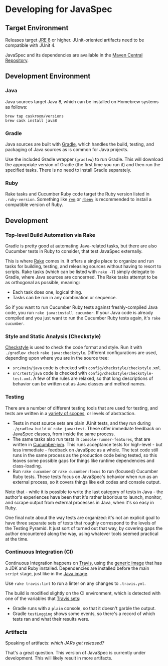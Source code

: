 # Developing for JavaSpec

## Target Environment

Releases target [JRE 8][jre-download] or higher.  JUnit-oriented artifacts need to be compatible
with JUnit 4.

JavaSpec and its dependencies are available in the [Maven Central Repository][maven-central].

[jre-download]: https://www.oracle.com/technetwork/java/javase/downloads/jre8-downloads-2133155.html
[maven-central]: https://search.maven.org


## Development Environment

### Java

Java sources target Java 8, which can be installed on Homebrew systems as follows:

    brew tap caskroom/versions
    brew cask install java8


### Gradle

Java sources are built with [Gradle][gradle-java-plugin], which handles the build, testing, and
packaging of Java sources as is common for Java projects.

Use the included Gradle wrapper (`gradlew`) to run Gradle.  This will download the appropriate
version of Gradle (the first time you run it) and then run the specified tasks.  There is no need to
install Gradle separately.

[gradle-java-plugin]: https://docs.gradle.org/current/userguide/java_plugin.html#java_plugin


### Ruby

Rake tasks and Cucumber Ruby code target the Ruby version listed in `.ruby-version`.  Something like
[`rvm`][rvm] or [`rbenv`][rbenv] is recommended to install a compatible version of Ruby.

[rbenv]: https://github.com/rbenv/rbenv
[rvm]: https://rvm.io


## Development

### Top-level Build Automation via Rake

Gradle is pretty good at automating Java-related tasks, but there are also Cucumber tests in Ruby to
consider, that test JavaSpec externally.

This is where [Rake][rake] comes in.  It offers a single place to organize and run tasks for
building, testing, and releasing sources without having to resort to scripts.  Rake tasks (which can
be listed with `rake -T`) simply delegate to Gradle, where Java sources are concerned.  The Rake
tasks attempt to be as orthogonal as possible, meaning:

* Each task does one, logical thing.
* Tasks can be run in any combination or sequence.

So if you want to run Cucumber Ruby tests against freshly-compiled Java code, you run `rake
java:install cucumber`.  If your Java code is already compiled and you just want to run the Cucumber
Ruby tests again, it's `rake cucumber`.

[rake]: https://github.com/ruby/rake


### Style and Static Analysis (Checkstyle)

[Checkstyle][checkstyle-config] is used to check the code format and style.  Run it with `./gradlew
check` `rake java:checkstyle`.  Different configurations are used, depending upon where you are in
the source tree:

* `src/main/java` code is checked with `config/checkstyle/checkstyle.xml`.
* `src/test/java` code is checked with `config/checkstyle/checkstyle-test.xml`.  A few of the rules
  are relaxed, so that long descriptions of behavior can be written out as Java classes and method
  names.

[checkstyle-config]: http://checkstyle.sourceforge.net/config.html


### Testing

There are a number of different testing tools that are used for testing, and tests are written in a
[variety of scopes][fowler-test-pyramid], or levels of abstraction.

* Tests in most source sets are plain JUnit tests, and they run during `./gradlew build` or `rake
  java:test`.  These offer immediate feedback on JavaSpec classes, from inside the same process.
* The same tasks also run tests in `console-runner-features`, that are written in
  [Cucumber-jvm][cucumber-jvm].  This runs acceptance tests for high-level - but less immediate -
  feedback on JavaSpec as a whole.  The test code still runs in the same process as the production
  code being tested, so this leaves some possible gaps for things like runtime dependencies and
  class-loading.
* Run `rake cucumber` or `rake cucumber:focus` to run (focused) Cucumber Ruby tests.
  These tests focus on JavaSpec's behavior when run as an external process, so it covers things like
  exit codes and console output.

Note that - while it is possible to write the last category of tests in Java - the author's
experiences have been that it's rather laborious to launch, monitor, and scrape output from external
processes in Java, when it's so easy in Ruby.

One final note about the way tests are organized: it's not an explicit goal to have three separate
sets of tests that roughly correspond to the levels of the Testing Pyramid.  It just sort of turned
out that way, by covering gaps the author encountered along the way, using whatever tools seemed
practical at the time.

[cucumber-jvm]: https://docs.cucumber.io/installation/java
[fowler-test-pyramid]: https://martinfowler.com/bliki/TestPyramid.html


### Continuous Integration (CI)

Continuous Integration happens on [Travis][travis-javaspec], using the [generic
image][travis-generic] that has a JDK and Ruby installed.  Dependencies are installed before the
main `script` stage, just like in the [Java image][travis-java].

Use `rake travis:lint` to run a linter on any changes to `.travis.yml`.

The build is modified slightly on the CI environment, which is detected with one of the variables
that [Travis sets][travis-environment]:

* Gradle runs with a `plain` console, so that it doesn't garble the output.
* Gradle `testLogging` shows some events, so there's a record of which tests ran and what their
  results were.

[travis-environment]: https://docs.travis-ci.com/user/environment-variables/#default-environment-variables
[travis-generic]: https://docs.travis-ci.com/user/languages/minimal-and-generic/#generic
[travis-java]: https://docs.travis-ci.com/user/languages/java/#gradle-dependency-management 
[travis-javaspec]: https://travis-ci.org/kkrull/javaspec


### Artifacts

Speaking of artifacts: _which JARs get released?_

That's a great question.  This version of JavaSpec is currently under development.  This will likely
result in more artifacts.
